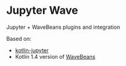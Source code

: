 # Jupyter Wave

Jupyter + WaveBeans plugins and integration

Based on:

* [kotlin-jupyter](https://github.com/Kotlin/kotlin-jupyter)
* Kotlin 1.4 version of [WaveBeans](https://github.com/WaveBeans/wavebeans/pull/72)
